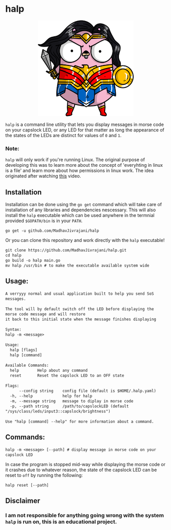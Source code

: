 # halp

<p align="center">
    <img src="https://raw.githubusercontent.com/ashleymcnamara/gophers/master/WonderWomanGopher.png" width="300" height="300">
</p>

`halp` is a command line utility that lets you display messages in morse code on your capslock LED, or any LED for that matter as long the appearance of the states of the LEDs are distinct for values of `0` and `1`. 

### Note:
`halp` will only work if you're running Linux. The original purpose of developing this was to learn more about the concept of 'everyhting in linux is a file' and learn more about how permissions in linux work. The idea originated after watching [this](https://www.youtube.com/watch?v=Z56Jmr9Z34Q&feature=emb_title) video.

## Installation
Installation can be done using the `go get` command which will take care of installation of any libraries and dependencies nescessary. This will also install the `halp` executable which can be used anywhere in the termnial provided `$GOPATH/bin` is in your `PATH`.

```
go get -u github.com/MadhavJivrajani/halp
```

Or you can clone this repository and work directly with the `halp` executable!
```
git clone https://github.com/MadhavJivrajani/halp.git
cd halp
go build -o halp main.go
mv halp /usr/bin # to make the executable available system wide
```

## Usage:
```
A verryyy normal and usual application built to help you send SoS messages.

The tool will by default switch off the LED before displaying the morse code message and will restore
it back to this initial state when the message finishes displaying

Syntax:
halp -m <message>

Usage:
  halp [flags]
  halp [command]

Available Commands:
  help        Help about any command
  reset       Reset the capslock LED to an OFF state

Flags:
      --config string    config file (default is $HOME/.halp.yaml)
  -h, --help             help for halp
  -m, --message string   message to diplay in morse code
  -p, --path string      /path/to/capslockLED (default "/sys/class/leds/input3::capslock/brightness")

Use "halp [command] --help" for more information about a command.
```

## Commands:
```
halp -m <message> [--path] # display message in morse code on your capslock LED
```

In case the program is stopped mid-way while displaying the morse code or it crashes due to whatever reason, the state of the capslock LED can be reset to `off` by running the following:
```
halp reset [--path]
```

## Disclaimer

### I am not responsible for anything going wrong with the system `halp` is run on, this is an educational project.